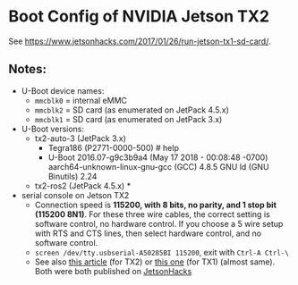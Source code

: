 # Boot Config of NVIDIA Jetson TX2

See https://www.jetsonhacks.com/2017/01/26/run-jetson-tx1-sd-card/.


## Notes:

* U-Boot device names:
	* `mmcblk0` = internal eMMC
	* `mmcblk2` = SD card (as enumerated on JetPack 4.5.x)
	* `mmcblk1` = SD card (as enumerated on JetPack 3.x)
* U-Boot versions:
	* tx2-auto-3 (JetPack 3.x)
		* Tegra186 (P2771-0000-500) # help
		* U-Boot 2016.07-g9c3b9a4 (May 17 2018 - 00:08:48 -0700)
		  aarch64-unknown-linux-gnu-gcc (GCC) 4.8.5 GNU ld (GNU Binutils) 2.24
	* tx2-ros2 (JetPack 4.5.x)
		*
* serial console on Jetson TX2
	* Connection speed is **115200, with 8 bits, no parity, and 1 stop bit (115200 8N1)**. For these three wire cables,
	  the correct setting is software control, no hardware control. If you choose a 5 wire setup with RTS and CTS lines,
	  then select hardware control, and no software control.
	* `screen /dev/tty.usbserial-A50285BI 115200`, exit with `Ctrl-A Ctrl-\`
	* See also [this article][tx2-serial-console] (for TX2)
	  or [this one][tx1-serial-console] (for TX1) (almost same). Both were both published
	  on [JetsonHacks](https://www.jetsonhacks.com)



[tx2-serial-console]: https://www.jetsonhacks.com/2017/03/24/serial-console-nvidia-jetson-tx2/

[tx1-serial-console]: https://connecttech.com/resource-center/kdb347-reassigning-disable-serial-debug-connect-tech-tx1-carriers/
